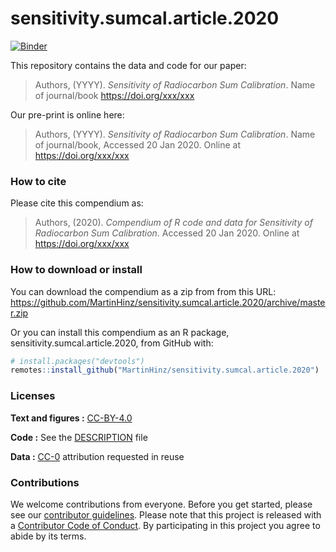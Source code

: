 
<!-- README.md is generated from README.Rmd. Please edit that file -->

# sensitivity.sumcal.article.2020

[![Binder](https://mybinder.org/badge_logo.svg)](https://mybinder.org/v2/gh/MartinHinz/sensitivity.sumcal.article.2020/master?urlpath=rstudio)

This repository contains the data and code for our paper:

> Authors, (YYYY). *Sensitivity of Radiocarbon Sum Calibration*. Name of
> journal/book <https://doi.org/xxx/xxx>

Our pre-print is online here:

> Authors, (YYYY). *Sensitivity of Radiocarbon Sum Calibration*. Name of
> journal/book, Accessed 20 Jan 2020. Online at
> <https://doi.org/xxx/xxx>

### How to cite

Please cite this compendium as:

> Authors, (2020). *Compendium of R code and data for Sensitivity of
> Radiocarbon Sum Calibration*. Accessed 20 Jan 2020. Online at
> <https://doi.org/xxx/xxx>

### How to download or install

You can download the compendium as a zip from from this URL:
<https://github.com/MartinHinz/sensitivity.sumcal.article.2020/archive/master.zip>

Or you can install this compendium as an R package,
sensitivity.sumcal.article.2020, from GitHub with:

``` r
# install.packages("devtools")
remotes::install_github("MartinHinz/sensitivity.sumcal.article.2020")
```

### Licenses

**Text and figures :**
[CC-BY-4.0](http://creativecommons.org/licenses/by/4.0/)

**Code :** See the [DESCRIPTION](DESCRIPTION) file

**Data :** [CC-0](http://creativecommons.org/publicdomain/zero/1.0/)
attribution requested in reuse

### Contributions

We welcome contributions from everyone. Before you get started, please
see our [contributor guidelines](CONTRIBUTING.md). Please note that this
project is released with a [Contributor Code of Conduct](CONDUCT.md). By
participating in this project you agree to abide by its terms.
